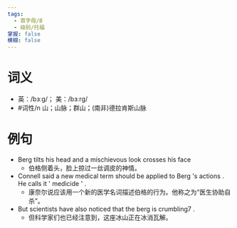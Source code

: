 ```yaml
---
tags:
  - 首字母/B
  - 级别/托福
掌握: false
模糊: false
---
```

# 词义
- 英：/bɜːɡ/； 美：/bɜːrɡ/
- #词性/n  山；山脉；群山；(南非)德拉肯斯山脉
# 例句
- Berg tilts his head and a mischievous look crosses his face
	- 伯格侧着头，脸上掠过一丝调皮的神情。
- Connell said a new medical term should be applied to Berg 's actions . He calls it ' medicide ' .
	- 康奈尔说应该用一个新的医学名词描述伯格的行为。他称之为“医生协助自杀”。
- But scientists have also noticed that the berg is crumbling7 .
	- 但科学家们也已经注意到，这座冰山正在冰消瓦解。
